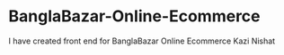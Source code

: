 # BanglaBazar-Online-Ecommerce
I have created front end for BanglaBazar Online Ecommerce
Kazi Nishat
